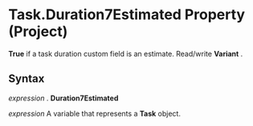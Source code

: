 
# Task.Duration7Estimated Property (Project)

 **True** if a task duration custom field is an estimate. Read/write **Variant** .


## Syntax

 _expression_ . **Duration7Estimated**

 _expression_ A variable that represents a **Task** object.

